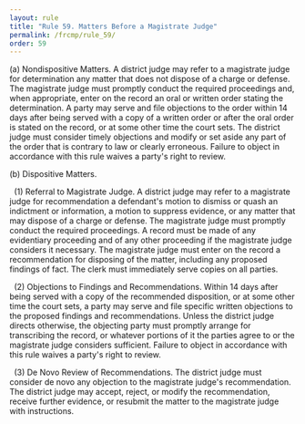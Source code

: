 ```yaml
---
layout: rule
title: "Rule 59. Matters Before a Magistrate Judge"
permalink: /frcmp/rule_59/
order: 59
---
```


(a) Nondispositive Matters. A district judge may refer to a magistrate judge for determination any matter that does not dispose of a charge or defense. The magistrate judge must promptly conduct the required proceedings and, when appropriate, enter on the record an oral or written order stating the determination. A party may serve and file objections to the order within 14 days after being served with a copy of a written order or after the oral order is stated on the record, or at some other time the court sets. The district judge must consider timely objections and modify or set aside any part of the order that is contrary to law or clearly erroneous. Failure to object in accordance with this rule waives a party's right to review.


(b) Dispositive Matters.


&nbsp;&nbsp;(1) Referral to Magistrate Judge. A district judge may refer to a magistrate judge for recommendation a defendant's motion to dismiss or quash an indictment or information, a motion to suppress evidence, or any matter that may dispose of a charge or defense. The magistrate judge must promptly conduct the required proceedings. A record must be made of any evidentiary proceeding and of any other proceeding if the magistrate judge considers it necessary. The magistrate judge must enter on the record a recommendation for disposing of the matter, including any proposed findings of fact. The clerk must immediately serve copies on all parties.


&nbsp;&nbsp;(2) Objections to Findings and Recommendations. Within 14 days after being served with a copy of the recommended disposition, or at some other time the court sets, a party may serve and file specific written objections to the proposed findings and recommendations. Unless the district judge directs otherwise, the objecting party must promptly arrange for transcribing the record, or whatever portions of it the parties agree to or the magistrate judge considers sufficient. Failure to object in accordance with this rule waives a party's right to review.


&nbsp;&nbsp;(3) De Novo Review of Recommendations. The district judge must consider de novo any objection to the magistrate judge's recommendation. The district judge may accept, reject, or modify the recommendation, receive further evidence, or resubmit the matter to the magistrate judge with instructions.